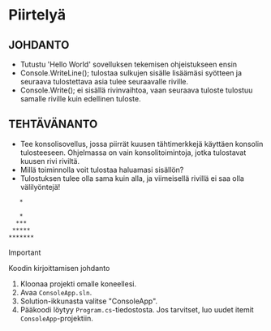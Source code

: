 # Piirtelyä

## JOHDANTO
- Tutustu 'Hello World' sovelluksen tekemisen ohjeistukseen ensin
- Console.WriteLine(); tulostaa sulkujen sisälle lisäämäsi syötteen ja seuraava tulostettava asia tulee seuraavalle riville.
- Console.Write(); ei sisällä rivinvaihtoa, vaan seuraava tuloste tulostuu samalle riville kuin edellinen tuloste.
## TEHTÄVÄNANTO
- Tee konsolisovellus, jossa piirrät kuusen tähtimerkkejä käyttäen konsolin tulosteeseen. Ohjelmassa on vain konsolitoimintoja, jotka tulostavat kuusen rivi riviltä. 
- Millä toiminnolla voit tulostaa haluamasi sisällön?
- Tulostuksen tulee olla sama kuin alla, ja viimeisellä rivillä ei saa olla välilyöntejä!

```
   * 

   * 
  *** 
 ***** 
*******
```

> [!IMPORTANT]
> Koodin kirjoittamisen johdanto
1. Kloonaa projekti omalle koneellesi.
2. Avaa `ConsoleApp.sln`.
3. Solution-ikkunasta valitse "ConsoleApp".
4. Pääkoodi löytyy `Program.cs`-tiedostosta. Jos tarvitset, luo uudet itemit `ConsoleApp`-projektiin.

